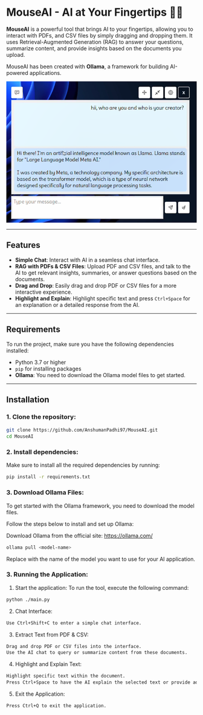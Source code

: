 # MouseAI - AI at Your Fingertips 🤖✨

**MouseAI** is a powerful tool that brings AI to your fingertips, allowing you to interact with PDFs, and CSV files by simply dragging and dropping them. It uses Retrieval-Augmented Generation (RAG) to answer your questions, summarize content, and provide insights based on the documents you upload. 

MouseAI has been created with **Ollama**, a framework for building AI-powered applications.

![alt text](https://github.com/AnshumanPadhi97/MouseAI/blob/master/Screenshot%202025-02-09%20155702.png?raw=true)

---

## Features

- **Simple Chat**: Interact with AI in a seamless chat interface.
- **RAG with PDFs & CSV Files**: Upload PDF and CSV files, and talk to the AI to get relevant insights, summaries, or answer questions based on the documents.
- **Drag and Drop**: Easily drag and drop PDF or CSV files for a more interactive experience.
- **Highlight and Explain**: Highlight specific text and press `Ctrl+Space` for an explanation or a detailed response from the AI.

---

## Requirements

To run the project, make sure you have the following dependencies installed:

- Python 3.7 or higher
- `pip` for installing packages
- **Ollama**: You need to download the Ollama model files to get started.

---

## Installation

### 1. Clone the repository:

```bash
git clone https://github.com/AnshumanPadhi97/MouseAI.git
cd MouseAI
```

### 2. Install dependencies:
Make sure to install all the required dependencies by running:
```bash
pip install -r requirements.txt
```

### 3. Download Ollama Files:
To get started with the Ollama framework, you need to download the model files. 

Follow the steps below to install and set up Ollama:

Download Ollama from the official site: https://ollama.com/
```bash
ollama pull <model-name>
```
Replace <model-name> with the name of the model you want to use for your AI application.

### 3. Running the Application:
1. Start the application:
To run the tool, execute the following command:
```bash
python ./main.py
```
2. Chat Interface:
```bash
Use Ctrl+Shift+C to enter a simple chat interface.
```
3. Extract Text from PDF & CSV:
```bash
Drag and drop PDF or CSV files into the interface.
Use the AI chat to query or summarize content from these documents.
```
4. Highlight and Explain Text:
```bash
Highlight specific text within the document.
Press Ctrl+Space to have the AI explain the selected text or provide additional context or insights.
```
5. Exit the Application:
```bash
Press Ctrl+Q to exit the application.
```
